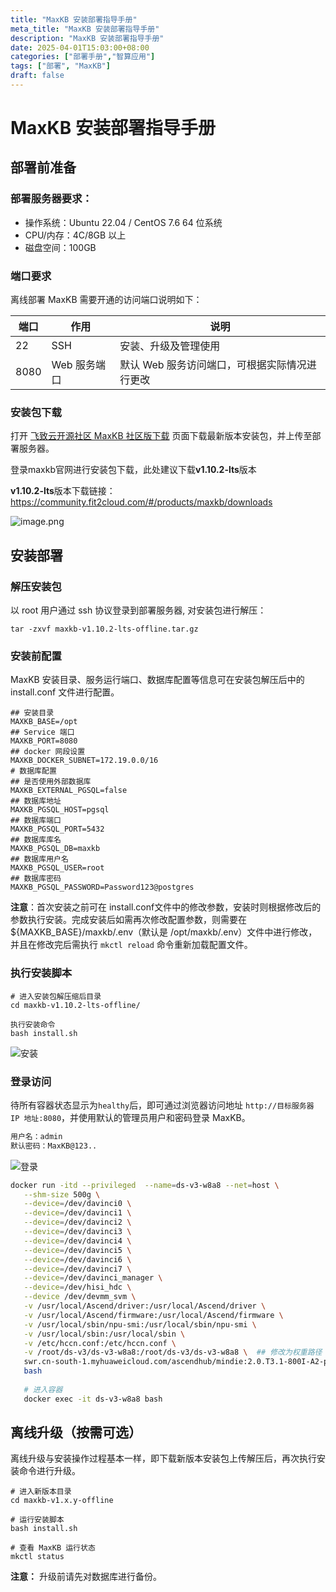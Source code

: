 ```yaml
---
title: "MaxKB 安装部署指导手册"
meta_title: "MaxKB 安装部署指导手册"
description: "MaxKB 安装部署指导手册"
date: 2025-04-01T15:03:00+08:00
categories: ["部署手册","智算应用"]
tags: ["部署", "MaxKB"]
draft: false
---
```


# MaxKB 安装部署指导手册

## 部署前准备

### 部署服务器要求：

- 操作系统：Ubuntu 22.04 / CentOS 7.6 64 位系统
- CPU/内存：4C/8GB 以上
- 磁盘空间：100GB
  <!--more-->


### 端口要求

离线部署 MaxKB 需要开通的访问端口说明如下：

| 端口 | 作用         | 说明                                          |
| ---- | ------------ | --------------------------------------------- |
| 22   | SSH          | 安装、升级及管理使用                          |
| 8080 | Web 服务端口 | 默认 Web 服务访问端口，可根据实际情况进行更改 |



### 安装包下载

打开 [飞致云开源社区 MaxKB 社区版下载](https://community.fit2cloud.com/#/products/maxkb/downloads) 页面下载最新版本安装包，并上传至部署服务器。

登录maxkb官网进行安装包下载，此处建议下载**v1.10.2-lts**版本

**v1.10.2-lts**版本下载链接：https://community.fit2cloud.com/#/products/maxkb/downloads

![image.png](C:\Users\fan1k\AppData\Roaming\Typora\typora-user-images\image-20250329163512416.png)



## 安装部署

### 解压安装包

以 root 用户通过 ssh 协议登录到部署服务器, 对安装包进行解压：

```
tar -zxvf maxkb-v1.10.2-lts-offline.tar.gz
```



### 安装前配置

MaxKB 安装目录、服务运行端口、数据库配置等信息可在安装包解压后中的 install.conf 文件进行配置。

```
## 安装目录
MAXKB_BASE=/opt
## Service 端口
MAXKB_PORT=8080
## docker 网段设置
MAXKB_DOCKER_SUBNET=172.19.0.0/16
# 数据库配置
## 是否使用外部数据库
MAXKB_EXTERNAL_PGSQL=false
## 数据库地址
MAXKB_PGSQL_HOST=pgsql
## 数据库端口
MAXKB_PGSQL_PORT=5432
## 数据库库名
MAXKB_PGSQL_DB=maxkb
## 数据库用户名
MAXKB_PGSQL_USER=root
## 数据库密码
MAXKB_PGSQL_PASSWORD=Password123@postgres
```

**注意**：首次安装之前可在 install.conf文件中的修改参数，安装时则根据修改后的参数执行安装。完成安装后如需再次修改配置参数，则需要在 ${MAXKB_BASE}/maxkb/.env（默认是 /opt/maxkb/.env）文件中进行修改，并且在修改完后需执行 `mkctl reload` 命令重新加载配置文件。



### 执行安装脚本

```
# 进入安装包解压缩后目录  
cd maxkb-v1.10.2-lts-offline/

执行安装命令
bash install.sh
```

![安装](https://maxkb.cn/docs/img/index/install.jpg)

### 登录访问

待所有容器状态显示为`healthy`后，即可通过浏览器访问地址 `http://目标服务器 IP 地址:8080`，并使用默认的管理员用户和密码登录 MaxKB。

```bash
用户名：admin
默认密码：MaxKB@123..
```

![登录](https://maxkb.cn/docs/img/index/login.jpg)

```bash
docker run -itd --privileged  --name=ds-v3-w8a8 --net=host \
   --shm-size 500g \
   --device=/dev/davinci0 \
   --device=/dev/davinci1 \
   --device=/dev/davinci2 \
   --device=/dev/davinci3 \
   --device=/dev/davinci4 \
   --device=/dev/davinci5 \
   --device=/dev/davinci6 \
   --device=/dev/davinci7 \
   --device=/dev/davinci_manager \
   --device=/dev/hisi_hdc \
   --device /dev/devmm_svm \
   -v /usr/local/Ascend/driver:/usr/local/Ascend/driver \
   -v /usr/local/Ascend/firmware:/usr/local/Ascend/firmware \
   -v /usr/local/sbin/npu-smi:/usr/local/sbin/npu-smi \
   -v /usr/local/sbin:/usr/local/sbin \
   -v /etc/hccn.conf:/etc/hccn.conf \
   -v /root/ds-v3/ds-v3-w8a8:/root/ds-v3/ds-v3-w8a8 \  ## 修改为权重路径
   swr.cn-south-1.myhuaweicloud.com/ascendhub/mindie:2.0.T3.1-800I-A2-py311-openeuler24.03-lts \ # 镜像名
   bash
   
   # 进入容器
   docker exec -it ds-v3-w8a8 bash
```



## 离线升级（按需可选）

离线升级与安装操作过程基本一样，即下载新版本安装包上传解压后，再次执行安装命令进行升级。

```
# 进入新版本目录
cd maxkb-v1.x.y-offline

# 运行安装脚本
bash install.sh

# 查看 MaxKB 运行状态
mkctl status
```

**注意：** 升级前请先对数据库进行备份。
